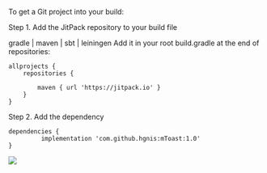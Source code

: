 To get a Git project into your build:

Step 1. Add the JitPack repository to your build file

gradle | maven | sbt | leiningen
Add it in your root build.gradle at the end of repositories:

	allprojects {
		repositories {
		
			maven { url 'https://jitpack.io' }
		}
	}
Step 2. Add the dependency

	dependencies {
	         implementation 'com.github.hgnis:mToast:1.0'
	}
	
[![](https://jitpack.io/v/hgnis/mToast.svg)](https://jitpack.io/#hgnis/mToast)
